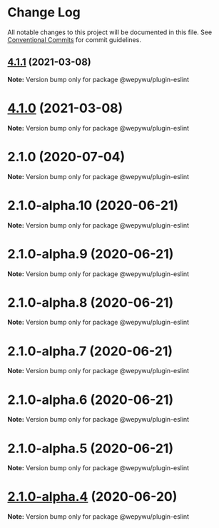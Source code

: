 # Change Log

All notable changes to this project will be documented in this file.
See [Conventional Commits](https://conventionalcommits.org) for commit guidelines.

## [4.1.1](https://github.com/zhangli344236745/wepy/compare/v4.1.0...v4.1.1) (2021-03-08)

**Note:** Version bump only for package @wepywu/plugin-eslint





# [4.1.0](https://github.com/zhangli344236745/wepy/compare/v2.1.0...v4.1.0) (2021-03-08)

**Note:** Version bump only for package @wepywu/plugin-eslint






# 2.1.0 (2020-07-04)

**Note:** Version bump only for package @wepywu/plugin-eslint





# 2.1.0-alpha.10 (2020-06-21)

**Note:** Version bump only for package @wepywu/plugin-eslint





# 2.1.0-alpha.9 (2020-06-21)

**Note:** Version bump only for package @wepywu/plugin-eslint





# 2.1.0-alpha.8 (2020-06-21)

**Note:** Version bump only for package @wepywu/plugin-eslint





# 2.1.0-alpha.7 (2020-06-21)

**Note:** Version bump only for package @wepywu/plugin-eslint





# 2.1.0-alpha.6 (2020-06-21)

**Note:** Version bump only for package @wepywu/plugin-eslint





# 2.1.0-alpha.5 (2020-06-21)

**Note:** Version bump only for package @wepywu/plugin-eslint





# [2.1.0-alpha.4](https://github.com/zhangli344236745/wepy/compare/v2.1.0-alpha.2...v2.1.0-alpha.4) (2020-06-20)

**Note:** Version bump only for package @wepywu/plugin-eslint
